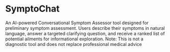# SymptoChat
An AI-powered Conversational Symptom Assessor tool designed for preliminary symptom assessment. Users describe their symptoms in natural language, answer a targeted clarifying question, and receive a ranked list of potential ailments for informational exploration. Note: This is not a diagnostic tool and does not replace professional medical advice
